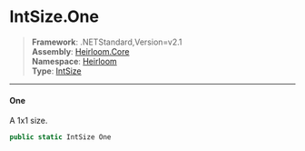 # IntSize.One

> **Framework**: .NETStandard,Version=v2.1  
> **Assembly**: [Heirloom.Core][0]  
> **Namespace**: [Heirloom][0]  
> **Type**: [IntSize][1]  

--------------------------------------------------------------------------------

#### One

A 1x1 size.

```cs
public static IntSize One
```

[0]: ..\Heirloom.Core.md
[1]: Heirloom.IntSize.md
